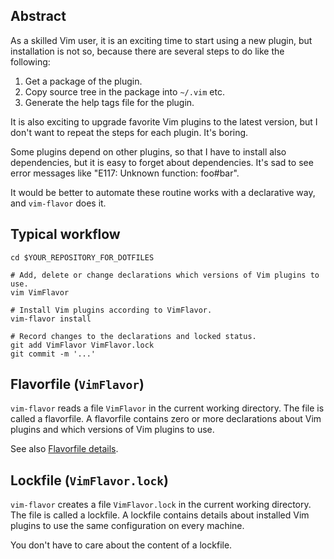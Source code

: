 ## Abstract

As a skilled Vim user, it is an exciting time to start using a new plugin,
but installation is not so, because there are several steps to do like the
following:

1. Get a package of the plugin.
2. Copy source tree in the package into `~/.vim` etc.
3. Generate the help tags file for the plugin.

It is also exciting to upgrade favorite Vim plugins to the latest version,
but I don't want to repeat the steps for each plugin.  It's boring.

Some plugins depend on other plugins, so that I have to install also
dependencies, but it is easy to forget about dependencies.
It's sad to see error messages like "E117: Unknown function: foo#bar".

It would be better to automate these routine works with a declarative way,
and `vim-flavor` does it.




## Typical workflow

    cd $YOUR_REPOSITORY_FOR_DOTFILES

    # Add, delete or change declarations which versions of Vim plugins to use.
    vim VimFlavor

    # Install Vim plugins according to VimFlavor.
    vim-flavor install

    # Record changes to the declarations and locked status.
    git add VimFlavor VimFlavor.lock
    git commit -m '...'




## Flavorfile (`VimFlavor`)

`vim-flavor` reads a file `VimFlavor` in the current working directory.
The file is called a flavorfile.  A flavorfile contains zero or more
declarations about Vim plugins and which versions of Vim plugins to use.

See also [Flavorfile details](../flavorfile).




## Lockfile (`VimFlavor.lock`)

`vim-flavor` creates a file `VimFlavor.lock` in the current working directory.
The file is called a lockfile.  A lockfile contains details about installed
Vim plugins to use the same configuration on every machine.

You don't have to care about the content of a lockfile.




<!-- vim: set expandtab shiftwidth=4 softtabstop=4 textwidth=78 : -->
